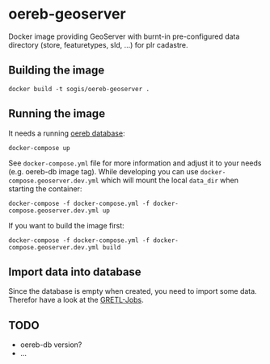# oereb-geoserver
Docker image providing GeoServer with burnt-in pre-configured data directory (store, featuretypes, sld, ...) for plr cadastre.

## Building the image

```
docker build -t sogis/oereb-geoserver .
```

## Running the image
It needs a running [oereb database](https://github.com/sogis/oereb-db):

```
docker-compose up
```

See `docker-compose.yml` file for more information and adjust it to your needs (e.g. oereb-db image tag). While developing you can use `docker-compose.geoserver.dev.yml` which will mount the local `data_dir` when starting the container:

```
docker-compose -f docker-compose.yml -f docker-compose.geoserver.dev.yml up
```

If you want to build the image first:

```
docker-compose -f docker-compose.yml -f docker-compose.geoserver.dev.yml build
```

## Import data into database
Since the database is empty when created, you need to import some data. Therefor have a look at the [GRETL-Jobs](https://github.com/sogis/oereb-gretljobs).

## TODO
- oereb-db version?
- ...